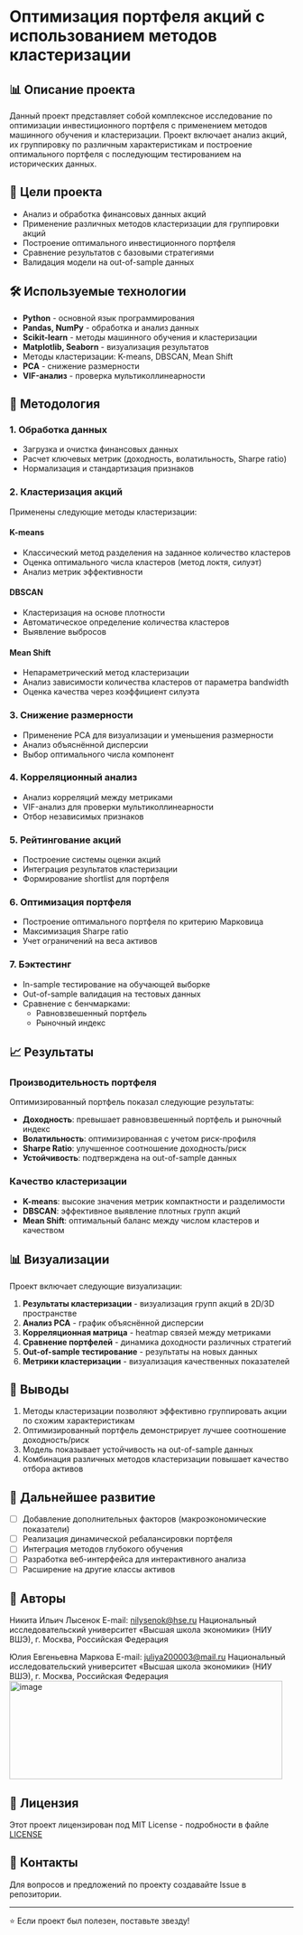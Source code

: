 # Оптимизация портфеля акций с использованием методов кластеризации

## 📊 Описание проекта

Данный проект представляет собой комплексное исследование по оптимизации инвестиционного портфеля с применением методов машинного обучения и кластеризации. Проект включает анализ акций, их группировку по различным характеристикам и построение оптимального портфеля с последующим тестированием на исторических данных.

## 🎯 Цели проекта

- Анализ и обработка финансовых данных акций
- Применение различных методов кластеризации для группировки акций
- Построение оптимального инвестиционного портфеля
- Сравнение результатов с базовыми стратегиями
- Валидация модели на out-of-sample данных

## 🛠️ Используемые технологии

- **Python** - основной язык программирования
- **Pandas, NumPy** - обработка и анализ данных
- **Scikit-learn** - методы машинного обучения и кластеризации
- **Matplotlib, Seaborn** - визуализация результатов
- Методы кластеризации: K-means, DBSCAN, Mean Shift
- **PCA** - снижение размерности
- **VIF-анализ** - проверка мультиколлинеарности

## 🔬 Методология

### 1. Обработка данных
- Загрузка и очистка финансовых данных
- Расчет ключевых метрик (доходность, волатильность, Sharpe ratio)
- Нормализация и стандартизация признаков

### 2. Кластеризация акций

Применены следующие методы кластеризации:

#### K-means
- Классический метод разделения на заданное количество кластеров
- Оценка оптимального числа кластеров (метод локтя, силуэт)
- Анализ метрик эффективности

#### DBSCAN
- Кластеризация на основе плотности
- Автоматическое определение количества кластеров
- Выявление выбросов

#### Mean Shift
- Непараметрический метод кластеризации
- Анализ зависимости количества кластеров от параметра bandwidth
- Оценка качества через коэффициент силуэта

### 3. Снижение размерности
- Применение PCA для визуализации и уменьшения размерности
- Анализ объяснённой дисперсии
- Выбор оптимального числа компонент

### 4. Корреляционный анализ
- Анализ корреляций между метриками
- VIF-анализ для проверки мультиколлинеарности
- Отбор независимых признаков

### 5. Рейтингование акций
- Построение системы оценки акций
- Интеграция результатов кластеризации
- Формирование shortlist для портфеля

### 6. Оптимизация портфеля
- Построение оптимального портфеля по критерию Марковица
- Максимизация Sharpe ratio
- Учет ограничений на веса активов

### 7. Бэктестинг
- In-sample тестирование на обучающей выборке
- Out-of-sample валидация на тестовых данных
- Сравнение с бенчмарками:
  - Равновзвешенный портфель
  - Рыночный индекс

## 📈 Результаты

### Производительность портфеля

Оптимизированный портфель показал следующие результаты:

- **Доходность**: превышает равновзвешенный портфель и рыночный индекс
- **Волатильность**: оптимизированная с учетом риск-профиля
- **Sharpe Ratio**: улучшенное соотношение доходность/риск
- **Устойчивость**: подтверждена на out-of-sample данных

### Качество кластеризации

- **K-means**: высокие значения метрик компактности и разделимости
- **DBSCAN**: эффективное выявление плотных групп акций
- **Mean Shift**: оптимальный баланс между числом кластеров и качеством

## 📊 Визуализации

Проект включает следующие визуализации:

1. **Результаты кластеризации** - визуализация групп акций в 2D/3D пространстве
2. **Анализ PCA** - график объяснённой дисперсии
3. **Корреляционная матрица** - heatmap связей между метриками
4. **Сравнение портфелей** - динамика доходности различных стратегий
5. **Out-of-sample тестирование** - результаты на новых данных
6. **Метрики кластеризации** - визуализация качественных показателей

## 📝 Выводы

1. Методы кластеризации позволяют эффективно группировать акции по схожим характеристикам
2. Оптимизированный портфель демонстрирует лучшее соотношение доходность/риск
3. Модель показывает устойчивость на out-of-sample данных
4. Комбинация различных методов кластеризации повышает качество отбора активов

## 🔮 Дальнейшее развитие

- [ ] Добавление дополнительных факторов (макроэкономические показатели)
- [ ] Реализация динамической ребалансировки портфеля
- [ ] Интеграция методов глубокого обучения
- [ ] Разработка веб-интерфейса для интерактивного анализа
- [ ] Расширение на другие классы активов

## 👥 Авторы

Никита Ильич Лысенок 
E-mail: nilysenok@hse.ru
Национальный исследовательский университет «Высшая школа экономики» (НИУ ВШЭ),
г. Москва, Российская Федерация

Юлия Евгеньевна Маркова
E-mail: juliya200003@mail.ru
Национальный исследовательский университет «Высшая школа экономики» (НИУ ВШЭ),
г. Москва, Российская Федерация
<img width="484" height="174" alt="image" src="https://github.com/user-attachments/assets/f87bd337-5506-4a27-a107-96437e4f13ea" />


## 📄 Лицензия

Этот проект лицензирован под MIT License - подробности в файле [LICENSE](LICENSE)

## 📧 Контакты

Для вопросов и предложений по проекту создавайте Issue в репозитории.

---

⭐ Если проект был полезен, поставьте звезду!
